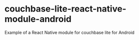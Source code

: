 # couchbase-lite-react-native-module-android
Example of a React Native module for couchbase lite for Android
